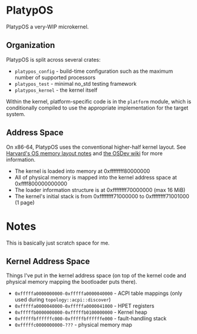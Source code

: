 # PlatypOS

PlatypOS a very-WIP microkernel.

## Organization

PlatypOS is split across several crates:

* `platypos_config` - build-time configuration such as the maximum number of supported processors
* `platypos_test` - minimal no_std testing framework
* `platypos_kernel` - the kernel itself

Within the kernel, platform-specific code is in the `platform` module, which is conditionally compiled to use the
appropriate implementation for the target system.

## Address Space

On x86-64, PlatypOS uses the conventional higher-half kernel layout. See
[Harvard's OS memory layout notes](https://read.seas.harvard.edu/cs161-18/doc/memory-layout/) and
[the OSDev wiki](https://wiki.osdev.org/Higher_Half_Kernel) for more information.

* The kernel is loaded into memory at 0xffffffff80000000
* All of physical memory is mapped into the kernel address space at 0xffff800000000000
* The loader information structure is at 0xffffffff70000000 (max 16 MiB)
* The kernel's initial stack is from 0xffffffff71000000 to 0xffffffff71001000 (1 page)

# Notes

This is basically just scratch space for me.

## Kernel Address Space

Things I've put in the kernel address space (on top of the kernel code and physical memory mapping the bootloader puts
there).

* `0xfffffa0000000000-0xfffffa0000040000` - ACPI table mappings (only used during `topology::acpi::discover`)
* `0xfffffa0000040000-0xfffffa0000041000` - HPET registers
* `0xfffffb0000000000-0xfffffb0100000000` - Kernel heap
* `0xfffffbffffffc000-0xfffffbffffffe000` - fault-handling stack
* `0xfffffc0000000000-???`                - physical memory map